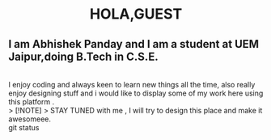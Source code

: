 <h1 style="text-align: center;">HOLA,GUEST</h1>
<h2>I am Abhishek Panday and I am a student at UEM Jaipur,doing B.Tech in C.S.E.</h2><br>
I enjoy coding and always keen to learn new things all the time,
also really enjoy designing stuff and i would like to display some of my work here using this platform .<br>
> [!NOTE]
> STAY TUNED with me , I will try to design this place and make it awesomeee.<br>
git status
